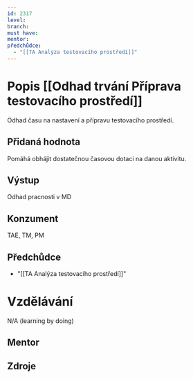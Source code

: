```yaml
---
id: 2317
level: 
branch: 
must have: 
mentor: 
předchůdce: 
  - "[[TA Analýza testovacího prostředí]]"
---
```



# Popis [[Odhad trvání Příprava testovacího prostředí]]
Odhad času na nastavení a přípravu testovacího prostředí.

## Přidaná hodnota
Pomáhá obhájit dostatečnou časovou dotaci na danou aktivitu.

## Výstup
Odhad pracnosti v MD

## Konzument
TAE, TM, PM

## Předchůdce

  - "[[TA Analýza testovacího prostředí]]"

# Vzdělávání
N/A (learning by doing)

## Mentor


## Zdroje